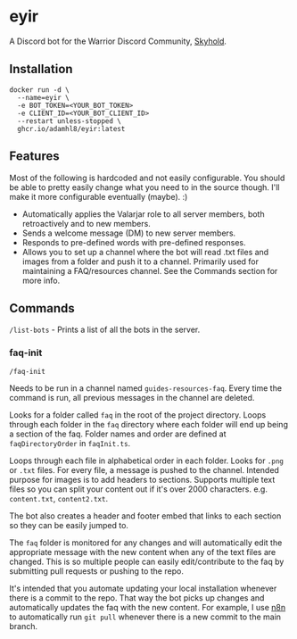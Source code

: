 # eyir

A Discord bot for the Warrior Discord Community, [Skyhold](https://discord.gg/Skyhold).

## Installation

```
docker run -d \
  --name=eyir \
  -e BOT_TOKEN=<YOUR_BOT_TOKEN>
  -e CLIENT_ID=<YOUR_BOT_CLIENT_ID>
  --restart unless-stopped \
  ghcr.io/adamhl8/eyir:latest
```

## Features

Most of the following is hardcoded and not easily configurable. You should be able to pretty easily change what you need to in the source though. I'll make it more configurable eventually (maybe). :)

- Automatically applies the Valarjar role to all server members, both retroactively and to new members.
- Sends a welcome message (DM) to new server members.
- Responds to pre-defined words with pre-defined responses.
- Allows you to set up a channel where the bot will read .txt files and images from a folder and push it to a channel. Primarily used for maintaining a FAQ/resources channel. See the Commands section for more info.

## Commands

`/list-bots` - Prints a list of all the bots in the server.

### faq-init

`/faq-init`

Needs to be run in a channel named `guides-resources-faq`. Every time the command is run, all previous messages in the channel are deleted.

Looks for a folder called `faq` in the root of the project directory. Loops through each folder in the `faq` directory where each folder will end up being a section of the faq. Folder names and order are defined at `faqDirectoryOrder` in `faqInit.ts`.

Loops through each file in alphabetical order in each folder. Looks for `.png` or `.txt` files. For every file, a message is pushed to the channel. Intended purpose for images is to add headers to sections. Supports multiple text files so you can split your content out if it's over 2000 characters. e.g. `content.txt`, `content2.txt`.

The bot also creates a header and footer embed that links to each section so they can be easily jumped to.

The `faq` folder is monitored for any changes and will automatically edit the appropriate message with the new content when any of the text files are changed. This is so multiple people can easily edit/contribute to the faq by submitting pull requests or pushing to the repo.

It's intended that you automate updating your local installation whenever there is a commit to the repo. That way the bot picks up changes and automatically updates the faq with the new content. For example, I use [n8n](https://n8n.io) to automatically run `git pull` whenever there is a new commit to the main branch.
